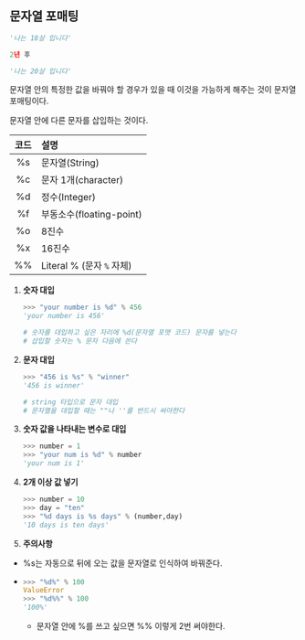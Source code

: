 ## 문자열 포매팅

```python
'나는 18살 입니다'

2년 후

'나는 20살 입니다'
```

문자열 안의 특정한 값을 바꿔야 할 경우가 있을 때 이것을 가능하게 해주는 것이 문자열 포매팅이다.

문자열 안에 다른 문자를 삽입하는 것이다.



| 코드 | 설명                      |
| :--: | :------------------------ |
|  %s  | 문자열(String)            |
|  %c  | 문자 1개(character)       |
|  %d  | 정수(Integer)             |
|  %f  | 부동소수(floating-point)  |
|  %o  | 8진수                     |
|  %x  | 16진수                    |
|  %%  | Literal % (문자 `%` 자체) |



1. **숫자 대입**

   ```python
   >>> "your number is %d" % 456
   'your number is 456'
   
   # 숫자를 대입하고 싶은 자리에 %d(문자열 포맷 코드) 문자를 넣는다
   # 삽입할 숫자는 % 문자 다음에 쓴다
   ```

   

2. **문자 대입**

   ```python
   >>> "456 is %s" % "winner"
   '456 is winner'
   
   # string 타입으로 문자 대입
   # 문자열을 대입할 때는 ""나 ''를 반드시 써야한다
   ```

   

3. **숫자 값을 나타내는 변수로 대입**

   ```python
   >>> number = 1
   >>> "your num is %d" % number
   'your num is 1'
   ```

   

4. **2개 이상 값 넣기**
   
   ```python
   >>> number = 10
   >>> day = "ten"
   >>> "%d days is %s days" % (number,day)
   '10 days is ten days'
   ```
   
   

5. **주의사항**

- %s는 자동으로 뒤에 오는 값을 문자열로 인식하여 바꿔준다.

- ```python
  >>> "%d%" % 100
  ValueError
  >>> "%d%%" % 100
  '100%'
  ```

  - 문자열 안에 %를 쓰고 싶으면 %% 이렇게 2번 써야한다.